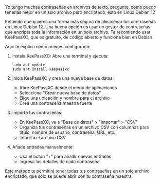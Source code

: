 
Yo tengo muchas contraseñas en archivos de texto, pregunto, como puedo tenerlas mejor en un solo archivo pero encriptado, esto en Linux Debian 12

Entiendo que quieres una forma más segura de almacenar tus contraseñas en Linux Debian 12. Una buena opción es usar un gestor de contraseñas que encripta toda la información en un solo archivo. Te recomiendo usar KeePassXC, que es gratuito, de código abierto y funciona bien en Debian.

Aquí te explico cómo puedes configurarlo:

1. Instala KeePassXC:
   Abre una terminal y ejecuta:
   ```
   sudo apt update
   sudo apt install keepassxc
   ```

2. Inicia KeePassXC y crea una nueva base de datos:
   - Abre KeePassXC desde el menú de aplicaciones
   - Selecciona "Crear nueva base de datos"
   - Elige una ubicación y nombre para el archivo
   - Crea una contraseña maestra fuerte

3. Importa tus contraseñas:
   - En KeePassXC, ve a "Base de datos" > "Importar" > "CSV"
   - Organiza tus contraseñas en un archivo CSV con columnas para título, nombre de usuario, contraseña, URL, etc.
   - Importa el archivo CSV

4. Añade entradas manualmente:
   - Usa el botón "+" para añadir nuevas entradas
   - Ingresa los detalles de cada contraseña

Este método te permitirá tener todas tus contraseñas en un solo archivo encriptado, que solo se puede abrir con tu contraseña maestra.

